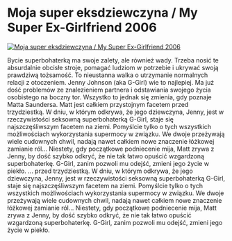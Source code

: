 Moja super eksdziewczyna / My Super Ex-Girlfriend 2006 
=============
[![Moja super eksdziewczyna / My Super Ex-Girlfriend 2006 ](http://vidos.pl/images/player.gif)](http://vidos.pl/moja-super-eksdziewczyna-my-super-ex-girlfriend-2006)

 Bycie superbohaterką ma swoje zalety, ale również wady. Trzeba nosić te absurdalnie obcisłe stroje, pomagać ludziom w potrzebie i ukrywać swoją prawdziwą tożsamość. To nieustanna walka o utrzymanie normalnych relacji z otoczeniem. Jenny Johnson (aka G-Girl) wie to najlepiej. Ma już dość problemów ze znalezieniem partnera i odstawiania swojego życia osobistego na boczny tor. Wszystko to jednak się zmienia, gdy poznaje Matta Saundersa. Matt jest całkiem przystojnym facetem przed trzydziestką. W dniu, w którym odkrywa, że jego dziewczyna, Jenny, jest w rzeczywistości seksowną superbohaterką G-Girl, staje się najszczęśliwszym facetem na ziemi. Pomyślcie tylko o tych wszystkich możliwościach wykorzystania supermocy w związku. We dwoje przeżywają wiele cudownych chwil, nadają nawet całkiem nowe znaczenie łóżkowej zamianie ról... Niestety, gdy początkowe podniecenie mija, Matt zrywa z Jenny, by dość szybko odkryć, że nie tak łatwo opuścić wzgardzoną superbohaterkę. G-Girl, zanim pozwoli mu odejść, zmieni jego życie w piekło.  ... przed trzydziestką. W dniu, w którym odkrywa, że jego dziewczyna, Jenny, jest w rzeczywistości seksowną superbohaterką G-Girl, staje się najszczęśliwszym facetem na ziemi. Pomyślcie tylko o tych wszystkich możliwościach wykorzystania supermocy w związku. We dwoje przeżywają wiele cudownych chwil, nadają nawet całkiem nowe znaczenie łóżkowej zamianie ról... Niestety, gdy początkowe podniecenie mija, Matt zrywa z Jenny, by dość szybko odkryć, że nie tak łatwo opuścić wzgardzoną superbohaterkę. G-Girl, zanim pozwoli mu odejść, zmieni jego życie w piekło.
